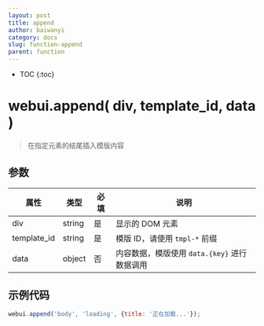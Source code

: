 ```yaml
---
layout: post
title: append
author: baiwanyi
category: docs
slug: function-append
parent: function
---
```

* TOC
{:toc}

# webui.append( div, template_id, data )
> 在指定元素的结尾插入模版内容

## 参数

| 属性        | 类型   | 必填 | 说明                                       |
| ----------- | ------ | ---- | ------------------------------------------ |
| div         | string | 是   | 显示的 DOM 元素                            |
| template_id | string | 是   | 模版 ID，请使用 `tmpl-*` 前缀                 |
| data        | object | 否   | 内容数据，模版使用 `data.{key}` 进行数据调用 |

## 示例代码

```javascript
webui.append('body', 'loading', {title: '正在加载...'});
```
